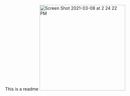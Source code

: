 This is a readme
<img width="280" alt="Screen Shot 2021-03-08 at 2 24 22 PM" src="https://user-images.githubusercontent.com/60451286/110389866-fb161c00-8019-11eb-8f2b-9c8e3cc259b3.png">
